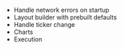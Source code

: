 
- Handle network errors on startup
- Layout builder with prebuilt defaults
- Handle ticker change
- Charts
- Execution